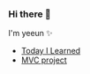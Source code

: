 ### Hi there 👋
I'm yeeun ✨

<ul>
  <li><a href="https://github.com/yeen28/TIL">Today I Learned</a></li>
  <li><a href="https://github.com/yeen28/moooo/tree/master/moooo_spring/src">MVC project</a></li>
</ul>
<!--
**yeen28/yeen28** is a ✨ _special_ ✨ repository because its `README.md` (this file) appears on your GitHub profile.

Here are some ideas to get you started:

- 🔭 I’m currently working on ...
- 🌱 I’m currently learning ...
- 👯 I’m looking to collaborate on ...
- 🤔 I’m looking for help with ...
- 💬 Ask me about ...
- 📫 How to reach me: ...
- 😄 Pronouns: ...
- ⚡ Fun fact: ...
-->
